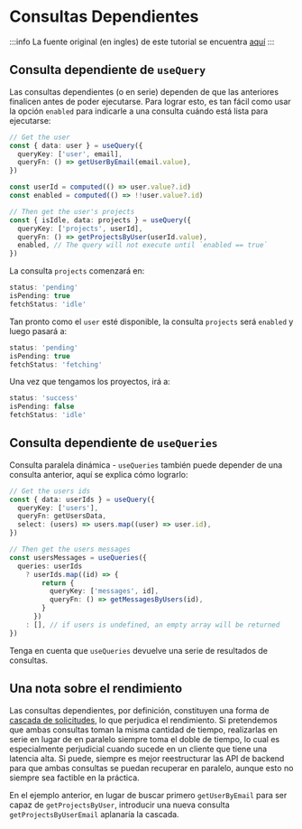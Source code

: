 # Consultas Dependientes

:::info
La fuente original (en ingles) de este tutorial se encuentra [aquí](https://tanstack.com/query/latest/docs/framework/vue/guides/dependent-queries)
:::

## Consulta dependiente de `useQuery`

Las consultas dependientes (o en serie) dependen de que las anteriores finalicen antes de poder ejecutarse. Para lograr esto, es tan fácil como usar la opción `enabled` para indicarle a una consulta cuándo está lista para ejecutarse:


```ts
// Get the user
const { data: user } = useQuery({
  queryKey: ['user', email],
  queryFn: () => getUserByEmail(email.value),
})

const userId = computed(() => user.value?.id)
const enabled = computed(() => !!user.value?.id)

// Then get the user's projects
const { isIdle, data: projects } = useQuery({
  queryKey: ['projects', userId],
  queryFn: () => getProjectsByUser(userId.value),
  enabled, // The query will not execute until `enabled == true`
})
```

La consulta `projects` comenzará en:


```ts
status: 'pending'
isPending: true
fetchStatus: 'idle'
```

Tan pronto como el `user` esté disponible, la consulta `projects` será `enabled` y luego pasará a:


```ts
status: 'pending'
isPending: true
fetchStatus: 'fetching'
```

Una vez que tengamos los proyectos, irá a:


```ts
status: 'success'
isPending: false
fetchStatus: 'idle'
```

## Consulta dependiente de `useQueries`

Consulta paralela dinámica - `useQueries` también puede depender de una consulta anterior, aquí se explica cómo lograrlo:


```ts
// Get the users ids
const { data: userIds } = useQuery({
  queryKey: ['users'],
  queryFn: getUsersData,
  select: (users) => users.map((user) => user.id),
})

// Then get the users messages
const usersMessages = useQueries({
  queries: userIds
    ? userIds.map((id) => {
        return {
          queryKey: ['messages', id],
          queryFn: () => getMessagesByUsers(id),
        }
      })
    : [], // if users is undefined, an empty array will be returned
})
```

Tenga en cuenta que `useQueries` devuelve una serie de resultados de consultas.


## Una nota sobre el rendimiento

Las consultas dependientes, por definición, constituyen una forma de [cascada de solicitudes](../get-start/overview.html), lo que perjudica el rendimiento. Si pretendemos que ambas consultas toman la misma cantidad de tiempo, realizarlas en serie en lugar de en paralelo siempre toma el doble de tiempo, lo cual es especialmente perjudicial cuando sucede en un cliente que tiene una latencia alta. Si puede, siempre es mejor reestructurar las API de backend para que ambas consultas se puedan recuperar en paralelo, aunque esto no siempre sea factible en la práctica.

En el ejemplo anterior, en lugar de buscar primero `getUserByEmail` para ser capaz de `getProjectsByUser`, introducir una nueva consulta `getProjectsByUserEmail` aplanaría la cascada.

